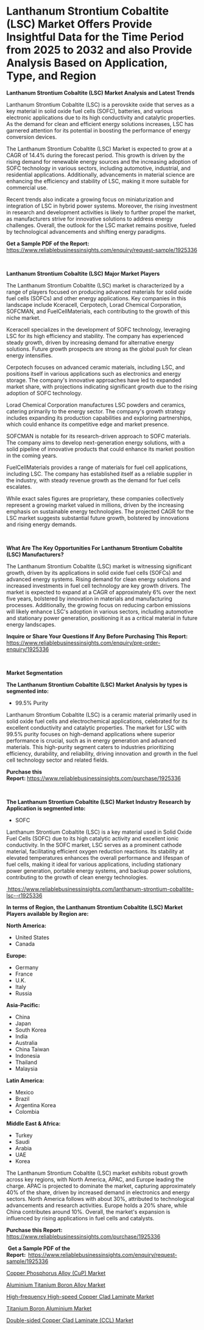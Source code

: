<p><h1>Lanthanum Strontium Cobaltite (LSC) Market Offers Provide Insightful Data for the Time Period from 2025 to 2032 and also Provide Analysis Based on Application, Type, and Region</h1></p><p><strong>Lanthanum Strontium Cobaltite (LSC) Market Analysis and Latest Trends</strong></p>
<p><p>Lanthanum Strontium Cobaltite (LSC) is a perovskite oxide that serves as a key material in solid oxide fuel cells (SOFC), batteries, and various electronic applications due to its high conductivity and catalytic properties. As the demand for clean and efficient energy solutions increases, LSC has garnered attention for its potential in boosting the performance of energy conversion devices.</p><p>The Lanthanum Strontium Cobaltite (LSC) Market is expected to grow at a CAGR of 14.4% during the forecast period. This growth is driven by the rising demand for renewable energy sources and the increasing adoption of SOFC technology in various sectors, including automotive, industrial, and residential applications. Additionally, advancements in material science are enhancing the efficiency and stability of LSC, making it more suitable for commercial use.</p><p>Recent trends also indicate a growing focus on miniaturization and integration of LSC in hybrid power systems. Moreover, the rising investment in research and development activities is likely to further propel the market, as manufacturers strive for innovative solutions to address energy challenges. Overall, the outlook for the LSC market remains positive, fueled by technological advancements and shifting energy paradigms.</p></p>
<p><strong>Get a Sample PDF of the Report:&nbsp;</strong> <a href="https://www.reliablebusinessinsights.com/enquiry/request-sample/1925336?utm_campaign=904&utm_medium=2&utm_source=Github&utm_content=ia&utm_term=14012025&utm_id=lanthanum-strontium-cobaltite-lsc">https://www.reliablebusinessinsights.com/enquiry/request-sample/1925336</a></p>
<p>&nbsp;</p>
<p><strong>Lanthanum Strontium Cobaltite (LSC) Major Market Players</strong></p>
<p><p>The Lanthanum Strontium Cobaltite (LSC) market is characterized by a range of players focused on producing advanced materials for solid oxide fuel cells (SOFCs) and other energy applications. Key companies in this landscape include Kceracell, Cerpotech, Lorad Chemical Corporation, SOFCMAN, and FuelCellMaterials, each contributing to the growth of this niche market.</p><p>Kceracell specializes in the development of SOFC technology, leveraging LSC for its high efficiency and stability. The company has experienced steady growth, driven by increasing demand for alternative energy solutions. Future growth prospects are strong as the global push for clean energy intensifies.</p><p>Cerpotech focuses on advanced ceramic materials, including LSC, and positions itself in various applications such as electronics and energy storage. The company's innovative approaches have led to expanded market share, with projections indicating significant growth due to the rising adoption of SOFC technology.</p><p>Lorad Chemical Corporation manufactures LSC powders and ceramics, catering primarily to the energy sector. The company's growth strategy includes expanding its production capabilities and exploring partnerships, which could enhance its competitive edge and market presence.</p><p>SOFCMAN is notable for its research-driven approach to SOFC materials. The company aims to develop next-generation energy solutions, with a solid pipeline of innovative products that could enhance its market position in the coming years.</p><p>FuelCellMaterials provides a range of materials for fuel cell applications, including LSC. The company has established itself as a reliable supplier in the industry, with steady revenue growth as the demand for fuel cells escalates.</p><p>While exact sales figures are proprietary, these companies collectively represent a growing market valued in millions, driven by the increasing emphasis on sustainable energy technologies. The projected CAGR for the LSC market suggests substantial future growth, bolstered by innovations and rising energy demands.</p></p>
<p>&nbsp;</p>
<p><strong>What Are The Key Opportunities For Lanthanum Strontium Cobaltite (LSC) Manufacturers?</strong></p>
<p><p>The Lanthanum Strontium Cobaltite (LSC) market is witnessing significant growth, driven by its applications in solid oxide fuel cells (SOFCs) and advanced energy systems. Rising demand for clean energy solutions and increased investments in fuel cell technology are key growth drivers. The market is expected to expand at a CAGR of approximately 6% over the next five years, bolstered by innovation in materials and manufacturing processes. Additionally, the growing focus on reducing carbon emissions will likely enhance LSC's adoption in various sectors, including automotive and stationary power generation, positioning it as a critical material in future energy landscapes.</p></p>
<p><strong>Inquire or Share Your Questions If Any Before Purchasing This Report:</strong> <a href="https://www.reliablebusinessinsights.com/enquiry/pre-order-enquiry/1925336?utm_campaign=904&utm_medium=2&utm_source=Github&utm_content=ia&utm_term=14012025&utm_id=lanthanum-strontium-cobaltite-lsc">https://www.reliablebusinessinsights.com/enquiry/pre-order-enquiry/1925336</a></p>
<p>&nbsp;</p>
<p><strong>Market Segmentation</strong></p>
<p><strong>The Lanthanum Strontium Cobaltite (LSC) Market Analysis by types is segmented into:</strong></p>
<p><ul><li>99.5% Purity</li></ul></p>
<p><p>Lanthanum Strontium Cobaltite (LSC) is a ceramic material primarily used in solid oxide fuel cells and electrochemical applications, celebrated for its excellent conductivity and catalytic properties. The market for LSC with 99.5% purity focuses on high-demand applications where superior performance is crucial, such as in energy generation and advanced materials. This high-purity segment caters to industries prioritizing efficiency, durability, and reliability, driving innovation and growth in the fuel cell technology sector and related fields.</p></p>
<p><strong>Purchase this Report:&nbsp;</strong><a href="https://www.reliablebusinessinsights.com/purchase/1925336?utm_campaign=904&utm_medium=2&utm_source=Github&utm_content=ia&utm_term=14012025&utm_id=lanthanum-strontium-cobaltite-lsc">https://www.reliablebusinessinsights.com/purchase/1925336</a></p>
<p>&nbsp;</p>
<p><strong>The Lanthanum Strontium Cobaltite (LSC) Market Industry Research by Application is segmented into:</strong></p>
<p><ul><li>SOFC</li></ul></p>
<p><p>Lanthanum Strontium Cobaltite (LSC) is a key material used in Solid Oxide Fuel Cells (SOFC) due to its high catalytic activity and excellent ionic conductivity. In the SOFC market, LSC serves as a prominent cathode material, facilitating efficient oxygen reduction reactions. Its stability at elevated temperatures enhances the overall performance and lifespan of fuel cells, making it ideal for various applications, including stationary power generation, portable energy systems, and backup power solutions, contributing to the growth of clean energy technologies.</p></p>
<p><a href="https://www.reliablebusinessinsights.com/lanthanum-strontium-cobaltite-lsc--r1925336?utm_campaign=904&utm_medium=2&utm_source=Github&utm_content=ia&utm_term=14012025&utm_id=lanthanum-strontium-cobaltite-lsc">&nbsp;https://www.reliablebusinessinsights.com/lanthanum-strontium-cobaltite-lsc--r1925336</a></p>
<p><strong>In terms of Region, the Lanthanum Strontium Cobaltite (LSC) Market Players available by Region are:</strong></p>
<p>
    <p> <strong> North America: </strong>
        <ul>
            <li>United States</li>
            <li>Canada</li>
        </ul>
        </p> 
    <p> <strong> Europe: </strong>
        <ul>
            <li>Germany</li>
            <li>France</li>
            <li>U.K.</li>
            <li>Italy</li>
            <li>Russia</li>
        </ul>
        </p> 
    <p> <strong> Asia-Pacific: </strong>
        <ul>
            <li>China</li>
            <li>Japan</li>
            <li>South Korea</li>
            <li>India</li>
            <li>Australia</li>
            <li>China Taiwan</li>
            <li>Indonesia</li>
            <li>Thailand</li>
            <li>Malaysia</li>
        </ul>
        </p> 
    <p> <strong> Latin America: </strong>
        <ul>
            <li>Mexico</li>
            <li>Brazil</li>
            <li>Argentina Korea</li>
            <li>Colombia</li>
        </ul>
        </p> 
    <p> <strong> Middle East & Africa: </strong>
        <ul>
            <li>Turkey</li>
            <li>Saudi</li>
            <li>Arabia</li>
            <li>UAE</li>
            <li>Korea</li>
        </ul>
    </p>
    </p>
<p><p>The Lanthanum Strontium Cobaltite (LSC) market exhibits robust growth across key regions, with North America, APAC, and Europe leading the charge. APAC is projected to dominate the market, capturing approximately 40% of the share, driven by increased demand in electronics and energy sectors. North America follows with about 30%, attributed to technological advancements and research activities. Europe holds a 20% share, while China contributes around 10%. Overall, the market's expansion is influenced by rising applications in fuel cells and catalysts.</p></p>
<p><strong>Purchase this Report: </strong><a href="https://www.reliablebusinessinsights.com/purchase/1925336?utm_campaign=904&utm_medium=2&utm_source=Github&utm_content=ia&utm_term=14012025&utm_id=lanthanum-strontium-cobaltite-lsc">https://www.reliablebusinessinsights.com/purchase/1925336</a></p>
<p>&nbsp;<strong>Get a Sample PDF of the Report:&nbsp;&nbsp;</strong><a href="https://www.reliablebusinessinsights.com/enquiry/request-sample/1925336?utm_campaign=904&utm_medium=2&utm_source=Github&utm_content=ia&utm_term=14012025&utm_id=lanthanum-strontium-cobaltite-lsc">https://www.reliablebusinessinsights.com/enquiry/request-sample/1925336</a></p>
<p><strong></strong></p>
<p><p><a href="https://github.com/kimberjam0i/Market-Research-Report-List-1/blob/main/copper-phosphorus-alloy-cup-market.md?utm_campaign=904&utm_medium=2&utm_source=Github&utm_content=ia&utm_term=14012025&utm_id=lanthanum-strontium-cobaltite-lsc">Copper Phosphorus Alloy (CuP) Market</a></p><p><a href="https://github.com/ElviraLeka1962/Market-Research-Report-List-1/blob/main/aluminium-titanium-boron-alloy-market.md?utm_campaign=904&utm_medium=2&utm_source=Github&utm_content=ia&utm_term=14012025&utm_id=lanthanum-strontium-cobaltite-lsc">Aluminium Titanium Boron Alloy Market</a></p><p><a href="https://github.com/antonioc6hal/Market-Research-Report-List-1/blob/main/high-frequency-high-speed-copper-clad-laminate-market.md?utm_campaign=904&utm_medium=2&utm_source=Github&utm_content=ia&utm_term=14012025&utm_id=lanthanum-strontium-cobaltite-lsc">High-frequency High-speed Copper Clad Laminate Market</a></p><p><a href="https://github.com/lashaunm5st/Market-Research-Report-List-1/blob/main/titanium-boron-aluminium-market.md?utm_campaign=904&utm_medium=2&utm_source=Github&utm_content=ia&utm_term=14012025&utm_id=lanthanum-strontium-cobaltite-lsc">Titanium Boron Aluminium Market</a></p><p><a href="https://github.com/osbornrdaflalo/Market-Research-Report-List-1/blob/main/double-sided-copper-clad-laminate-ccl-market.md?utm_campaign=904&utm_medium=2&utm_source=Github&utm_content=ia&utm_term=14012025&utm_id=lanthanum-strontium-cobaltite-lsc">Double-sided Copper Clad Laminate (CCL) Market</a></p></p>